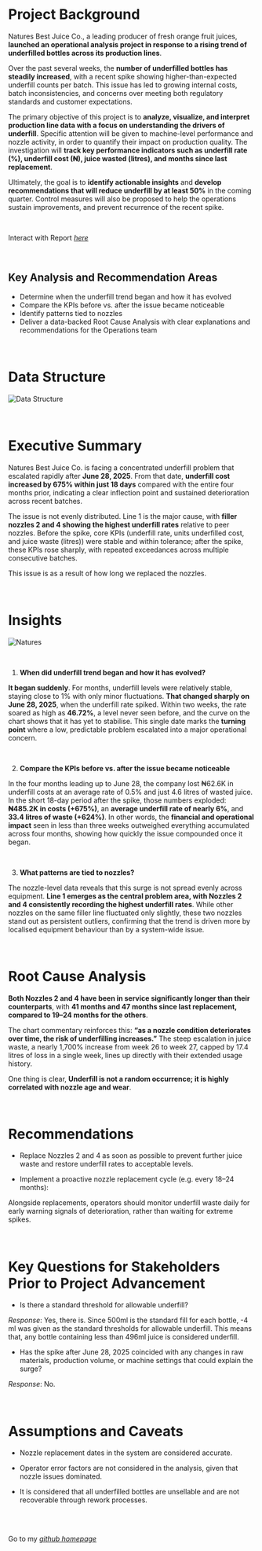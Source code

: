# Project Background

Natures Best Juice Co., a leading producer of fresh orange fruit juices, **launched an operational analysis project in response to a rising trend of underfilled bottles across its production lines**. 

Over the past several weeks, the **number of underfilled bottles has steadily increased**, with a recent spike showing higher-than-expected underfill counts per batch. This issue has led to growing internal costs, batch inconsistencies, and concerns over meeting both regulatory standards and customer expectations.

The primary objective of this project is to **analyze, visualize, and interpret production line data with a focus on understanding the drivers of underfill**. Specific attention will be given to machine-level performance and nozzle activity, in order to quantify their impact on production quality. The investigation will **track key performance indicators such as underfill rate (%), underfill cost (₦), juice wasted (litres), and months since last replacement**.

Ultimately, the goal is to **identify actionable insights** and **develop recommendations that will reduce underfill by at least 50%** in the coming quarter. Control measures will also be proposed to help the operations sustain improvements, and prevent recurrence of the recent spike.


<br/>

Interact with Report *[here](https://app.powerbi.com/view?r=eyJrIjoiOTliYzQ1OWItNjdiZS00ZTk5LTkxNDQtNmNjNzM0YzBlMWVlIiwidCI6IjY5M2I4NzFiLTNhMjItNDUxOS04ZjZhLTFhYjNjOTI4Y2FlMSJ9)*

<br/>

## Key Analysis and Recommendation Areas

* Determine when the underfill trend began and how it has evolved
* Compare the KPIs before vs. after the issue became noticeable
* Identify patterns tied to nozzles
* Deliver a data-backed Root Cause Analysis with clear explanations and recommendations for the Operations team 

<br/>

# Data Structure

![Data Structure](https://github.com/Blessing336/Natures_Best_Underfill_Rate_Analysis/blob/47cdab9e3cb2ebd9dd7059eb54678f9fdb9147d3/Resources/Natures%20Data%20Structure.png)

<br/>

# Executive Summary

Natures Best Juice Co. is facing a concentrated underfill problem that escalated rapidly after **June 28, 2025**. From that date, **underfill cost increased by 675% within just 18 days** compared with the entire four months prior, indicating a clear inflection point and sustained deterioration across recent batches.

The issue is not evenly distributed. Line 1 is the major cause, with **filler nozzles 2 and 4 showing the highest underfill rates** relative to peer nozzles. Before the spike, core KPIs (underfill rate, units underfilled cost, and juice waste (litres)) were stable and within tolerance; after the spike, these KPIs rose sharply, with repeated exceedances across multiple consecutive batches.

This issue is as a result of how long we replaced the nozzles.


<br/>

# Insights

![Natures](https://github.com/Blessing336/Natures_Best_Underfill_Rate_Analysis/blob/c256d2b172bcd0b1446e02789bbd14ce666212d5/Resources/natures_full.gif)

<br/>

1. **When did underfill trend began and how it has evolved?**

**It began suddenly**. For months, underfill levels were relatively stable, staying close to 1% with only minor fluctuations. **That changed sharply on June 28, 2025**, when the underfill rate spiked. Within two weeks, the rate soared as high as **46.72%**, a level never seen before, and the curve on the chart shows that it has yet to stabilise. This single date marks the **turning point** where a low, predictable problem escalated into a major operational concern.

<br/>

2. **Compare the KPIs before vs. after the issue became noticeable**

In the four months leading up to June 28, the company lost ₦62.6K in underfill costs at an average rate of 0.5% and just 4.6 litres of wasted juice. In the short 18-day period after the spike, those numbers exploded: **₦485.2K in costs (+675%)**, an **average underfill rate of nearly 6%**, and **33.4 litres of waste (+624%)**. In other words, the **financial and operational impact** seen in less than three weeks outweighed everything accumulated across four months, showing how quickly the issue compounded once it began.

<br/>

3. **What patterns are tied to nozzles?**

The nozzle-level data reveals that this surge is not spread evenly across equipment. **Line 1 emerges as the central problem area, with Nozzles 2 and 4 consistently recording the highest underfill rates**. While other nozzles on the same filler line fluctuated only slightly, these two nozzles stand out as persistent outliers, confirming that the trend is driven more by localised equipment behaviour than by a system-wide issue.


<br/>


# Root Cause Analysis

**Both Nozzles 2 and 4 have been in service significantly longer than their counterparts**, with **41 months and 47 months since last replacement, compared to 19–24 months for the others**. 

The chart commentary reinforces this: **“as a nozzle condition deteriorates over time, the risk of underfilling increases.”** The steep escalation in juice waste, a nearly 1,700% increase from week 26 to week 27, capped by 17.4 litres of loss in a single week, lines up directly with their extended usage history. 

One thing is clear, **Underfill is not a random occurrence; it is highly correlated with nozzle age and wear**.

<br/>

# Recommendations

* Replace Nozzles 2 and 4 as soon as possible to prevent further juice waste and restore underfill rates to acceptable levels.

* Implement a proactive nozzle replacement cycle (e.g. every 18–24 months): 

Alongside replacements, operators should monitor underfill waste daily for early warning signals of deterioration, rather than waiting for extreme spikes.



<br/>

# Key Questions for Stakeholders Prior to Project Advancement

* Is there a standard threshold for allowable underfill?

*Response*: Yes, there is. Since 500ml is the standard fill for each bottle, -4 ml was given as the standard thresholds for allowable underfill. This means that, any bottle containing less than 496ml juice is considered underfill.

* Has the spike after June 28, 2025 coincided with any changes in raw materials, production volume, or machine settings that could explain the surge?

*Response*: No.


<br/>


# Assumptions and Caveats

* Nozzle replacement dates in the system are considered accurate.

* Operator error factors are not considered in the analysis, given that nozzle issues dominated.

* It is considered that all underfilled bottles are unsellable and are not recoverable through rework processes.



<br/><br/>

Go to my *[github homepage](https://github.com/Blessing336)*

